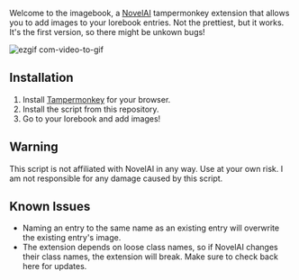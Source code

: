 Welcome to the imagebook, a [NovelAI](https://novelai.net/) tampermonkey extension that allows you to add images to your lorebook entries. Not the prettiest, but it works. It's the first version, so there might be unkown bugs!

![ezgif com-video-to-gif](https://github.com/SalokinGreen/Imagebook/assets/50830205/bcdc7ecf-c778-4955-8e64-2e2b0314cdd9)

## Installation

1. Install [Tampermonkey](https://www.tampermonkey.net/) for your browser.
2. Install the script from this repository.
3. Go to your lorebook and add images!

## Warning

This script is not affiliated with NovelAI in any way. Use at your own risk. I am not responsible for any damage caused by this script.

## Known Issues

- Naming an entry to the same name as an existing entry will overwrite the existing entry's image.
- The extension depends on loose class names, so if NovelAI changes their class names, the extension will break. Make sure to check back here for updates.
